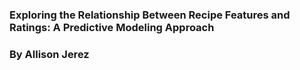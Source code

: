 ### Exploring the Relationship Between Recipe Features and Ratings: A Predictive Modeling Approach
### By Allison Jerez 



